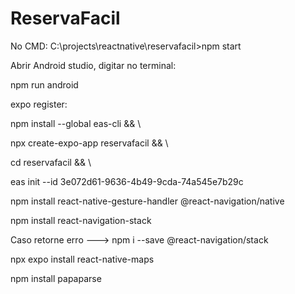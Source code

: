 # ReservaFacil

No CMD:
C:\projects\reactnative\reservafacil>npm start

Abrir Android studio, digitar no terminal:

npm run android

expo register:

npm install --global eas-cli && \

npx create-expo-app reservafacil && \

cd reservafacil && \

eas init --id 3e072d61-9636-4b49-9cda-74a545e7b29c

npm install react-native-gesture-handler @react-navigation/native

npm install react-navigation-stack 

  Caso retorne erro ---> npm i --save @react-navigation/stack

npx expo install react-native-maps

npm install papaparse
